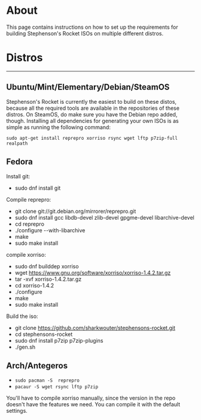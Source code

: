 # About
This page contains instructions on how to set up the requirements for building Stephenson's Rocket ISOs on multiple different distros.
# Distros
***

## Ubuntu/Mint/Elementary/Debian/SteamOS
Stephenson's Rocket is currently the easiest to build on these distos, because all the required tools are available in the repositories of these distros. On SteamOS, do make sure you have the Debian repo added, though. Installing all dependencies for generating your own ISOs is as simple as running the following command:

`sudo apt-get install reprepro xorriso rsync wget lftp p7zip-full realpath`

## Fedora

Install git:
- sudo dnf install git

Compile reprepro:
- git clone git://git.debian.org/mirrorer/reprepro.git
- sudo dnf install gcc libdb-devel zlib-devel gpgme-devel libarchive-devel
- cd reprepro
- ./configure --with-libarchive
- make
- sudo make install

compile xorriso:
- sudo dnf builddep xorriso
- wget https://www.gnu.org/software/xorriso/xorriso-1.4.2.tar.gz
- tar -xvf xorriso-1.4.2.tar.gz
- cd xorriso-1.4.2
- ./configure
- make
- sudo make install

Build the iso:
- git clone https://github.com/sharkwouter/stephensons-rocket.git
- cd stephensons-rocket
- sudo dnf install p7zip p7zip-plugins
- ./gen.sh

## Arch/Antegeros

- `sudo pacman -S  reprepro`
- `pacaur -S wget rsync lftp p7zip`

You'll have to compile xorriso manually, since the version in the repo doesn't have the features we need. You can compile it with the default settings.
